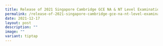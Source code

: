 ```yaml
---
title: Release of 2021 Singapore Cambridge GCE NA & NT Level Examination Results
permalink: /release-of-2021-singapore-cambridge-gce-na-nt-level-examination-results/
date: 2021-12-17
layout: post
description: ""
image: ""
variant: tiptap
---
```

